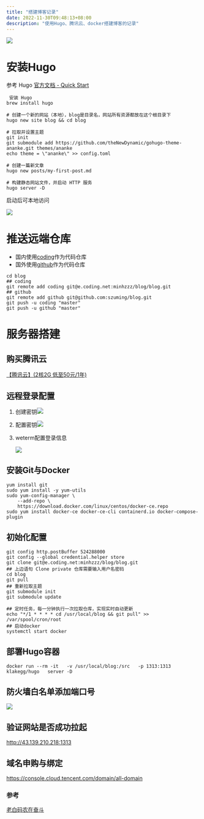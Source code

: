 ```yaml
---
title: "搭建博客记录"
date: 2022-11-30T09:48:13+08:00
description: "使用Hugo、腾讯云、docker搭建博客的记录"
---
```


![](https://mingpic-1253982367.cos.ap-shenzhen-fsi.myqcloud.com/pic/20221130095116.png)

# 安装Hugo

参考 Hugo [官方文档 - Quick Start](https://gohugo.io/getting-started/quick-start/)

```
 安装 Hugo
brew install hugo

# 创建一个新的网站（本地），blog是目录名，网站所有资源都放在这个根目录下
hugo new site blog && cd blog

# 拉取并设置主题
git init
git submodule add https://github.com/theNewDynamic/gohugo-theme-ananke.git themes/ananke
echo theme = \"ananke\" >> config.toml

# 创建一篇新文章
hugo new posts/my-first-post.md

# 构建静态网站文件，并启动 HTTP 服务
hugo server -D
```

启动后可本地访问

![](https://mingpic-1253982367.cos.ap-shenzhen-fsi.myqcloud.com/pic/20221129193238.png)

# 推送远端仓库

* 国内使用[coding](https://coding.net/)作为代码仓库
* 国外使用[github](https://github.com/)作为代码仓库

```
cd blog
## coding
git remote add coding git@e.coding.net:minhzzz/blog/blog.git
## github
git remote add github git@github.com:szuming/blog.git
git push -u coding "master"
git push -u github "master"
```



# 服务器搭建

## 购买腾讯云

[【腾讯云】(2核2G 低至50元/1年)](https://cloud.tencent.com/act/cps/redirect?redirect=2853&cps_key=56c72db760611c062c55541c1049b3c8) 

## 远程登录配置

1. 创建密钥![](https://mingpic-1253982367.cos.ap-shenzhen-fsi.myqcloud.com/pic/20221129195450.png)

2. 配置密钥![](https://mingpic-1253982367.cos.ap-shenzhen-fsi.myqcloud.com/pic/20221129195536.png)

3. weterm配置登录信息

   ![](https://mingpic-1253982367.cos.ap-shenzhen-fsi.myqcloud.com/pic/20221129200405.png)

   

## 安装Git与Docker

```
yum install git
sudo yum install -y yum-utils
sudo yum-config-manager \
    --add-repo \
    https://download.docker.com/linux/centos/docker-ce.repo
sudo yum install docker-ce docker-ce-cli containerd.io docker-compose-plugin
```



## 初始化配置

```
git config http.postBuffer 524288000
git config --global credential.helper store
git clone git@e.coding.net:minhzzz/blog/blog.git
## 上边语句 Clone private 仓库需要输入用户名密码
cd blog
git pull
## 重新拉取主题
git submodule init
git submodule update

## 定时任务，每一分钟执行一次拉取仓库，实现实时自动更新
echo "*/1 * * * * cd /usr/local/blog && git pull" >> /var/spool/cron/root
## 启动docker
systemctl start docker
```



## 部署Hugo容器

```
docker run --rm -it   -v /usr/local/blog:/src   -p 1313:1313   klakegg/hugo   server -D
```



##  防火墙白名单添加端口号

![](https://mingpic-1253982367.cos.ap-shenzhen-fsi.myqcloud.com/pic/20221129213818.png)



## 验证网站是否成功拉起

http://43.139.210.218:1313



## 域名申购与绑定

https://console.cloud.tencent.com/domain/all-domain



### 参考

[老白码农在奋斗](https://panzhongxian.cn/cn/2022/10/build-personal-blog-step-by-step/)

